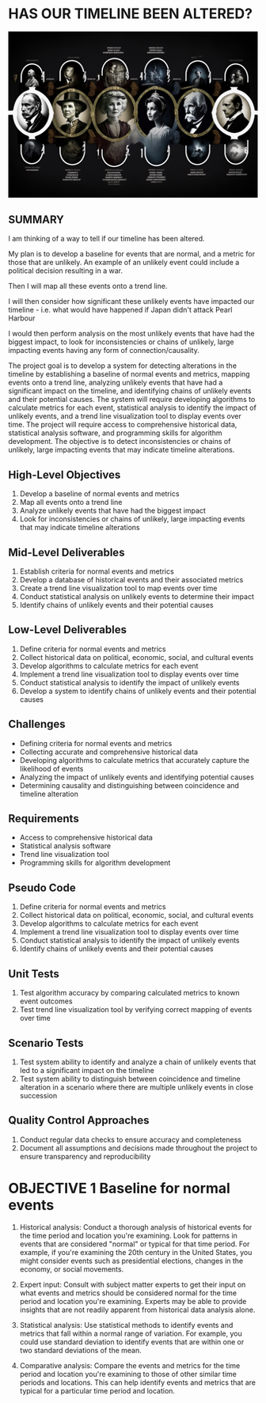 # HAS OUR TIMELINE BEEN ALTERED?

![](image.png)

## SUMMARY 

I am thinking of a way to tell if our timeline has been altered.    

My plan is to develop a baseline for events that are normal, and a metric for those that are unlikely.
An example of an unlikely event could include a political decision resulting in a war. 

Then I will map all these events onto a trend line.

I will then consider how significant these unlikely events have impacted our timeline - i.e. what would have happened if Japan didn't attack Pearl Harbour 

I would then perform analysis on the most unlikely events that have had the biggest impact, to look for inconsistencies or chains of unlikely, large impacting events having any form of connection/causality. 

  

The project goal is to develop a system for detecting alterations in the timeline by establishing a baseline of normal events and metrics, mapping events onto a trend line, analyzing unlikely events that have had a significant impact on the timeline, and identifying chains of unlikely events and their potential causes. The system will require developing algorithms to calculate metrics for each event, statistical analysis to identify the impact of unlikely events, and a trend line visualization tool to display events over time. The project will require access to comprehensive historical data, statistical analysis software, and programming skills for algorithm development. The objective is to detect inconsistencies or chains of unlikely, large impacting events that may indicate timeline alterations.




## High-Level Objectives  

1. Develop a baseline of normal events and metrics
2. Map all events onto a trend line
3. Analyze unlikely events that have had the biggest impact
4. Look for inconsistencies or chains of unlikely, large impacting events that may indicate timeline alterations

## Mid-Level Deliverables
1. Establish criteria for normal events and metrics
2. Develop a database of historical events and their associated metrics
3. Create a trend line visualization tool to map events over time
4. Conduct statistical analysis on unlikely events to determine their impact
5. Identify chains of unlikely events and their potential causes

## Low-Level Deliverables
1. Define criteria for normal events and metrics
2. Collect historical data on political, economic, social, and cultural events
3. Develop algorithms to calculate metrics for each event
4. Implement a trend line visualization tool to display events over time
5. Conduct statistical analysis to identify the impact of unlikely events
6. Develop a system to identify chains of unlikely events and their potential causes

## Challenges
- Defining criteria for normal events and metrics
- Collecting accurate and comprehensive historical data
- Developing algorithms to calculate metrics that accurately capture the likelihood of events
- Analyzing the impact of unlikely events and identifying potential causes
- Determining causality and distinguishing between coincidence and timeline alteration

## Requirements
- Access to comprehensive historical data
- Statistical analysis software
- Trend line visualization tool
- Programming skills for algorithm development

## Pseudo Code
1. Define criteria for normal events and metrics
2. Collect historical data on political, economic, social, and cultural events
3. Develop algorithms to calculate metrics for each event
4. Implement a trend line visualization tool to display events over time
5. Conduct statistical analysis to identify the impact of unlikely events
6. Identify chains of unlikely events and their potential causes

## Unit Tests
1. Test algorithm accuracy by comparing calculated metrics to known event outcomes
2. Test trend line visualization tool by verifying correct mapping of events over time

## Scenario Tests
1. Test system ability to identify and analyze a chain of unlikely events that led to a significant impact on the timeline
2. Test system ability to distinguish between coincidence and timeline alteration in a scenario where there are multiple unlikely events in close succession

## Quality Control Approaches
1. Conduct regular data checks to ensure accuracy and completeness
2. Document all assumptions and decisions made throughout the project to ensure transparency and reproducibility




# OBJECTIVE 1 Baseline for normal events 

1. Historical analysis: Conduct a thorough analysis of historical events for the time period and location you're examining. Look for patterns in events that are considered "normal" or typical for that time period. For example, if you're examining the 20th century in the United States, you might consider events such as presidential elections, changes in the economy, or social movements.

2. Expert input: Consult with subject matter experts to get their input on what events and metrics should be considered normal for the time period and location you're examining. Experts may be able to provide insights that are not readily apparent from historical data analysis alone.

3. Statistical analysis: Use statistical methods to identify events and metrics that fall within a normal range of variation. For example, you could use standard deviation to identify events that are within one or two standard deviations of the mean.

4. Comparative analysis: Compare the events and metrics for the time period and location you're examining to those of other similar time periods and locations. This can help identify events and metrics that are typical for a particular time period and location.